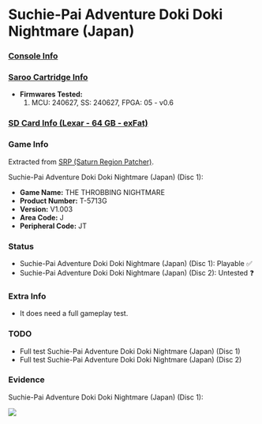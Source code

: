 # Suchie-Pai Adventure Doki Doki Nightmare (Japan)

### [Console Info](../../../../../Info/Consoles/VA13/README.md)

### [Saroo Cartridge Info](../../../../../Info/Cartridges/GuangzhouSanStarOnlineShop/1.6/README.md)

- <b>Firmwares Tested:</b>
  1. MCU: 240627, SS: 240627, FPGA: 05 - v0.6

### [SD Card Info (Lexar - 64 GB - exFat)](../../../../../Info/SdCards/Lexar/64GB/exfat/README.md)

### Game Info

Extracted from [SRP (Saturn Region Patcher)](https://segaxtreme.net/resources/saturn-region-patcher.81/download).

Suchie-Pai Adventure Doki Doki Nightmare (Japan) (Disc 1):

- <b>Game Name:</b> THE THROBBING NIGHTMARE
- <b>Product Number:</b> T-5713G
- <b>Version:</b> V1.003
- <b>Area Code:</b> J
- <b>Peripheral Code:</b> JT

### Status

- Suchie-Pai Adventure Doki Doki Nightmare (Japan) (Disc 1): Playable :white_check_mark:
- Suchie-Pai Adventure Doki Doki Nightmare (Japan) (Disc 2): Untested :question:

### Extra Info

- It does need a full gameplay test.

### TODO

- Full test Suchie-Pai Adventure Doki Doki Nightmare (Japan) (Disc 1)
- Full test Suchie-Pai Adventure Doki Doki Nightmare (Japan) (Disc 2)

### Evidence

Suchie-Pai Adventure Doki Doki Nightmare (Japan) (Disc 1):

[![](https://img.youtube.com/vi/aU1MB05DHtw/0.jpg)](https://www.youtube.com/watch?v=aU1MB05DHtw)
